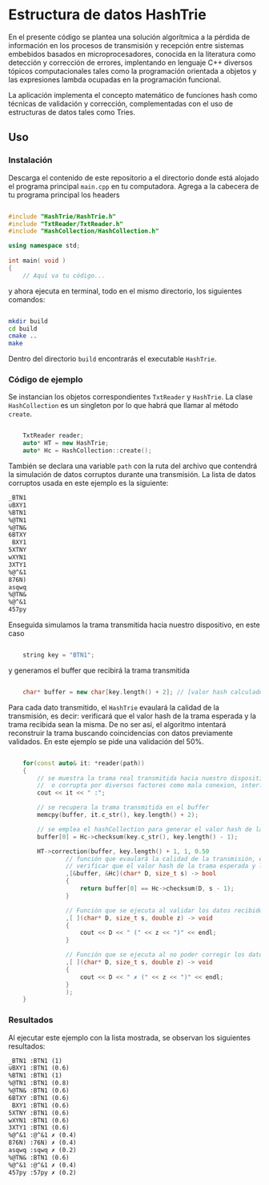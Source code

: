 # Estructura de datos HashTrie
En el presente código se plantea una solución algorítmica a la pérdida de información en los procesos de transmisión y recepción entre sistemas embebidos basados en microprocesadores, conocida en la literatura como  detección y corrección de errores, implentando en lenguaje C++ diversos tópicos computacionales tales como la programación orientada a objetos y las expresiones lambda ocupadas en la programación funcional.

La aplicación implementa el concepto matemático de funciones hash como técnicas de validación y corrección, complementadas con el uso de estructuras de datos tales como Tries.

## Uso
### Instalación
Descarga el contenido de este repositorio a el directorio donde está alojado el programa principal ```main.cpp``` en tu computadora. Agrega a la cabecera de tu programa principal los headers

```c++

#include "HashTrie/HashTrie.h"
#include "TxtReader/TxtReader.h"
#include "HashCollection/HashCollection.h"

using namespace std;
 
int main( void )
{ 
	// Aquí va tu código...
```
y ahora ejecuta en terminal, todo en el mismo directorio, los siguientes comandos:

```sh

mkdir build
cd build
cmake ..
make
```
Dentro del directorio ```build``` encontrarás el executable ```HashTrie```.

### Código de ejemplo

Se instancian los objetos correspondientes ```TxtReader``` y ```HashTrie```. La clase ```HashCollection``` es un singleton por lo que habrá que llamar al método ```create```.

```c++

    TxtReader reader;
    auto* HT = new HashTrie;
    auto* Hc = HashCollection::create();
```

También se declara una variable ```path``` con la ruta del archivo que contendrá la simulación de datos corruptos durante una transmisión. La lista de datos corruptos usada en este ejemplo es la siguiente:

```txt
_BTN1
uBXY1
%BTN1
%@TN1
%@TN&
6BTXY
 BXY1
5XTNY
wXYN1
3XTY1
%@^&1
876N)
asqwq
%@TN&
%@^&1
457py
```
Enseguida simulamos la trama transmitida hacia nuestro dispositivo, en este caso 

```c++

    string key = "BTN1";
```
y generamos el buffer que recibirá la trama transmitida

```c++

    char* buffer = new char[key.length() + 2]; // [valor hash calculado| trama transmitida| '0']
```

Para cada dato transmitido, el ```HashTrie``` evaulará la calidad de la transmisión, es decir: verificará que el valor hash de la trama esperada y la trama recibida sean la misma. De no ser así, el algoritmo intentará reconstruir la trama buscando coincidencias con datos previamente validados. En este ejemplo se pide una validación del 50%.

```c++

    for(const auto& it: *reader(path))
    {
        // se muestra la trama real transmitida hacia nuestro dispositivo, la cual puede ser afectada
        //  o corrupta por diversos factores como mala conexion, interferencia electromagnetica, etc.
        cout << it << " :";

        // se recupera la trama transmitida en el buffer
        memcpy(buffer, it.c_str(), key.length() + 2);

        // se emplea el hashCollection para generar el valor hash de la trama
        buffer[0] = Hc->checksum(key.c_str(), key.length() - 1);

        HT->correction(buffer, key.length() + 1, 1, 0.50
                // función que evaulará la calidad de la transmisión, es decir:
                // verificar que el valor hash de la trama esperada y la trama recibida sean la misma
                ,[&buffer, &Hc](char* D, size_t s) -> bool
                {
                    return buffer[0] == Hc->checksum(D, s - 1);
                }

                // Función que se ejecuta al validar los datos recibidos
                ,[ ](char* D, size_t s, double z) -> void
                {
                    cout << D << " (" << z << ")" << endl;
                }

                // Función que se ejecuta al no poder corregir los datos
                ,[ ](char* D, size_t s, double z) -> void
                {
                    cout << D << " ✗ (" << z << ")" << endl;
                }
                );
    }
```

### Resultados

Al ejecutar este ejemplo con la lista mostrada, se observan los siguientes resultados:

```txt
_BTN1 :BTN1 (1)
uBXY1 :BTN1 (0.6)
%BTN1 :BTN1 (1)
%@TN1 :BTN1 (0.8)
%@TN& :BTN1 (0.6)
6BTXY :BTN1 (0.6)
 BXY1 :BTN1 (0.6)
5XTNY :BTN1 (0.6)
wXYN1 :BTN1 (0.6)
3XTY1 :BTN1 (0.6)
%@^&1 :@^&1 ✗ (0.4)
876N) :76N) ✗ (0.4)
asqwq :sqwq ✗ (0.2)
%@TN& :BTN1 (0.6)
%@^&1 :@^&1 ✗ (0.4)
457py :57py ✗ (0.2)
```
